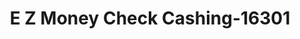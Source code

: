 ---
f_zip-code: 52806
f_state-code: IA
title: E Z Money Check Cashing-16301
f_phone: 563-391-4458
f_city-only: Davenport
f_address: 3502 W Kimberly Rd Davenport
f_location-unique-id: '16301'
slug: e-z-money-check-cashing-16301
updated-on: '2024-05-30T13:46:58.046Z'
created-on: '2024-05-30T13:36:59.803Z'
published-on: '2024-05-30T13:54:32.469Z'
f_city-state: cms/city/davenport-ia.md
f_company: cms/company/e-z-money-check-cashing.md
f_state: cms/state/iowa.md
layout: '[payday-loan].html'
tags: payday-loan
---